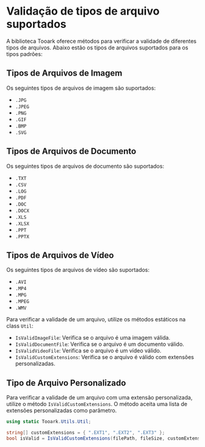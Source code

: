 # Validação de tipos de arquivo suportados

A biblioteca Tooark oferece métodos para verificar a validade de diferentes tipos de arquivos. Abaixo estão os tipos de arquivos suportados para os tipos padrões:

## Tipos de Arquivos de Imagem

Os seguintes tipos de arquivos de imagem são suportados:

- `.JPG`
- `.JPEG`
- `.PNG`
- `.GIF`
- `.BMP`
- `.SVG`

## Tipos de Arquivos de Documento

Os seguintes tipos de arquivos de documento são suportados:

- `.TXT`
- `.CSV`
- `.LOG`
- `.PDF`
- `.DOC`
- `.DOCX`
- `.XLS`
- `.XLSX`
- `.PPT`
- `.PPTX`

## Tipos de Arquivos de Vídeo

Os seguintes tipos de arquivos de vídeo são suportados:

- `.AVI`
- `.MP4`
- `.MPG`
- `.MPEG`
- `.WMV`

Para verificar a validade de um arquivo, utilize os métodos estáticos na class `Util`:

- `IsValidImageFile`: Verifica se o arquivo é uma imagem válida.
- `IsValidDocumentFile`: Verifica se o arquivo é um documento válido.
- `IsValidVideoFile`: Verifica se o arquivo é um vídeo válido.
- `IsValidCustomExtensions`: Verifica se o arquivo é válido com extensões personalizadas.

## Tipo de Arquivo Personalizado

Para verificar a validade de um arquivo com uma extensão personalizada, utilize o método `IsValidCustomExtensions`. O método aceita uma lista de extensões personalizadas como parâmetro.

```csharp
using static Tooark.Utils.Util;

string[] customExtensions = { ".EXT1", ".EXT2", ".EXT3" };
bool isValid = IsValidCustomExtensions(filePath, fileSize, customExtensions);
```
